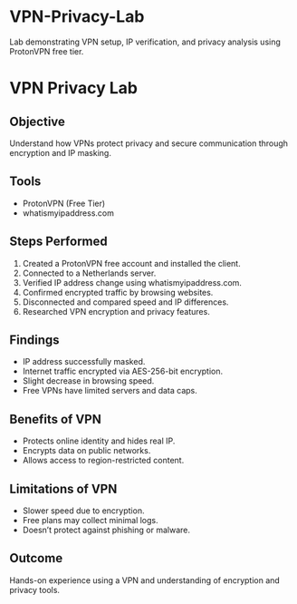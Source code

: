 # VPN-Privacy-Lab
Lab demonstrating VPN setup, IP verification, and privacy analysis using ProtonVPN free tier.
# VPN Privacy Lab

## Objective
Understand how VPNs protect privacy and secure communication through encryption and IP masking.

## Tools
- ProtonVPN (Free Tier)
- whatismyipaddress.com

## Steps Performed
1. Created a ProtonVPN free account and installed the client.
2. Connected to a Netherlands server.
3. Verified IP address change using whatismyipaddress.com.
4. Confirmed encrypted traffic by browsing websites.
5. Disconnected and compared speed and IP differences.
6. Researched VPN encryption and privacy features.

## Findings
- IP address successfully masked.
- Internet traffic encrypted via AES-256-bit encryption.
- Slight decrease in browsing speed.
- Free VPNs have limited servers and data caps.

## Benefits of VPN
- Protects online identity and hides real IP.
- Encrypts data on public networks.
- Allows access to region-restricted content.

## Limitations of VPN
- Slower speed due to encryption.
- Free plans may collect minimal logs.
- Doesn’t protect against phishing or malware.

## Outcome
Hands-on experience using a VPN and understanding of encryption and privacy tools.

